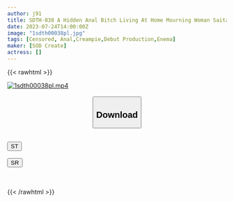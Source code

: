 ```yaml
---
author: j91
title: SDTH-038 A Hidden Anal Bitch Living At Home Mourning Woman Saitama Kawagoe Street Game Shop Clerk Sena-San (Pseudonym 28 Years Old) First AV Appearance Massive Enema Atom 3-Hole Sex
date: 2023-07-24T14:00:00Z
image: "1sdth00038pl.jpg"
tags: [Censored, Anal,Creampie,Debut Production,Enema]
maker: [SOD Create]
actress: []
---
```



{{< rawhtml >}}

<div class="video" data-videoid="0zK3go9pKZUbXvd">
    <a href="javascript:;">
        <img src="https://my.j91.asia/posts/1sdth00038pl/1sdth00038pl.jpg" width="WIDTH" height="HEIGHT" alt="1sdth00038pl.mp4" loading="lazy">
    </a>
</div>

<script type="text/javascript" src="https://j91.asia/asset/on-demand-st.js"></script>

<br>
  <link rel="stylesheet" href="https://j91.asia/asset/bs5.css">
  
  <center>
  <button class="btn btn-primary" type="button" data-bs-toggle="collapse" data-bs-target=".multi-collapse" aria-expanded="false" aria-controls="multiCollapseExample1 multiCollapseExample2"><h2>Download</h2></button></center>
</p>
<div class="row">
  <div class="col">
    <div class="collapse multi-collapse" id="multiCollapseExample1">
      <div class="card card-body">
	      	      <br>
<div class="buttons">  
<a href="https://streamtape.to/v/0zK3go9pKZUbXvd"><button class="btn-hover color-3"><i class="fa fa-download"></i> ST</button></a></div>
    </div>
  </div>
</div>
  <div class="col">
    <div class="collapse multi-collapse" id="multiCollapseExample2">
      <div class="card card-body">
	      <br>
<div class="buttons">
    <a href="https://streamruby.com/g8je1ph3nd1p.html"><button class="btn-hover color-9"><i class="fa fa-download"></i> SR</button></a></div>
<br><br>
      </div>
    </div>
  </div>
</div>

{{< /rawhtml >}}
